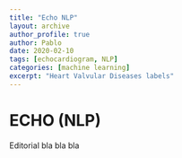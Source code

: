 ```yaml
---
title: "Echo NLP"
layout: archive
author_profile: true
author: Pablo
date: 2020-02-10
tags: [echocardiogram, NLP]
categories: [machine learning]
excerpt: "Heart Valvular Diseases labels"
---
```

# ECHO (NLP)

Editorial bla bla bla
